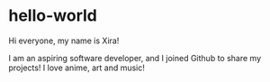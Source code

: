 # hello-world

Hi everyone, my name is Xira!

I am an aspiring software developer, and I joined Github to share my projects!
I love anime, art and music!
